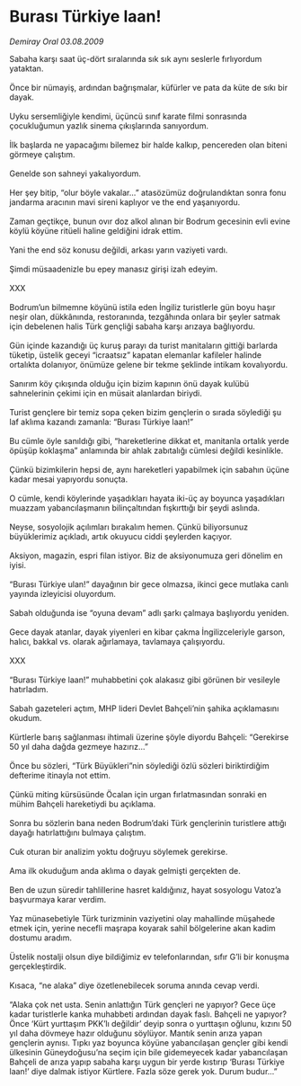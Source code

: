 # Burası Türkiye laan!

*Demiray Oral 03.08.2009*

<div class="taraf_structure_2col_1zq">
<div class="margen_n">



 <p>Sabaha karşı saat üç-dört sıralarında sık sık aynı seslerle fırlıyordum yataktan. <br/><br/>Önce bir nümayiş, ardından bağrışmalar, küfürler ve pata da küte de sıkı bir dayak. <br/><br/>Uyku sersemliğiyle kendimi, üçüncü sınıf karate filmi sonrasında çocukluğumun yazlık sinema çıkışlarında sanıyordum. <br/><br/>İlk başlarda ne yapacağımı bilemez bir halde kalkıp, pencereden olan biteni görmeye çalıştım. <br/><br/>Genelde son sahneyi yakalıyordum. <br/><br/>Her şey bitip, “olur böyle vakalar...” atasözümüz doğrulandıktan sonra fonu jandarma aracının mavi sireni kaplıyor ve the end yaşanıyordu. <br/><br/>Zaman geçtikçe, bunun ovır doz alkol alınan bir Bodrum gecesinin evli evine köylü köyüne ritüeli haline geldiğini idrak ettim. <br/><br/>Yani the end söz konusu değildi, arkası yarın vaziyeti vardı. <br/><br/>Şimdi müsaadenizle bu epey manasız girişi izah edeyim.   <br/><br/>XXX   <br/><br/>Bodrum’un bilmemne köyünü istila eden İngiliz turistlerle gün boyu haşır neşir olan, dükkânında, restoranında, tezgâhında onlara bir şeyler satmak için debelenen halis Türk gençliği sabaha karşı arızaya bağlıyordu. <br/><br/>Gün içinde kazandığı üç kuruş parayı da turist manitaların gittiği barlarda tüketip, üstelik geceyi “icraatsız” kapatan elemanlar kafileler halinde ortalıkta dolanıyor, önümüze gelene bir tekme şeklinde intikam kovalıyordu. <br/><br/>Sanırım köy çıkışında olduğu için bizim kapının önü dayak kulübü sahnelerinin çekimi için en müsait alanlardan biriydi. <br/><br/>Turist gençlere bir temiz sopa çeken bizim gençlerin o sırada söylediği şu laf aklıma kazandı zamanla: “Burası Türkiye laan!” <br/><br/>Bu cümle öyle sanıldığı gibi, “hareketlerine dikkat et, manitanla ortalık yerde öpüşüp koklaşma” anlamında bir ahlak zabıtalığı cümlesi değildi kesinlikle. <br/><br/>Çünkü bizimkilerin hepsi de, aynı hareketleri yapabilmek için sabahın üçüne kadar mesai yapıyordu sonuçta. <br/><br/>O cümle, kendi köylerinde yaşadıkları hayata iki-üç ay boyunca yaşadıkları muazzam yabancılaşmanın bilinçaltından fışkırttığı bir şeydi aslında. <br/><br/>Neyse, sosyolojik açılımları bırakalım hemen. Çünkü biliyorsunuz büyüklerimiz açıkladı, artık okuyucu ciddi şeylerden kaçıyor. <br/><br/>Aksiyon, magazin, espri filan istiyor. Biz de aksiyonumuza geri dönelim en iyisi. <br/><br/>“Burası Türkiye ulan!” dayağının bir gece olmazsa, ikinci gece mutlaka canlı yayında izleyicisi oluyordum. <br/><br/>Sabah olduğunda ise “oyuna devam” adlı şarkı çalmaya başlıyordu yeniden. <br/><br/>Gece dayak atanlar, dayak yiyenleri en kibar çakma İngilizceleriyle garson, halıcı, bakkal vs. olarak ağırlamaya, tavlamaya çalışıyordu.   <br/><br/>XXX   <br/><br/>“Burası Türkiye laan!” muhabbetini çok alakasız gibi görünen bir vesileyle hatırladım. <br/><br/>Sabah gazeteleri açtım, MHP lideri Devlet Bahçeli’nin şahika açıklamasını okudum. <br/><br/>Kürtlerle barış sağlanması ihtimali üzerine şöyle diyordu Bahçeli: “Gerekirse 50 yıl daha dağda gezmeye hazırız...” <br/><br/>Önce bu sözleri, “Türk Büyükleri”nin söylediği özlü sözleri biriktirdiğim defterime itinayla not ettim. <br/><br/>Çünkü miting kürsüsünde Öcalan için urgan fırlatmasından sonraki en mühim Bahçeli hareketiydi bu açıklama. <br/><br/>Sonra bu sözlerin bana neden Bodrum’daki Türk gençlerinin turistlere attığı dayağı hatırlattığını bulmaya çalıştım. <br/><br/>Cuk oturan bir analizim yoktu doğruyu söylemek gerekirse. <br/><br/>Ama ilk okuduğum anda aklıma o dayak gelmişti gerçekten de. <br/><br/>Ben de uzun süredir tahlillerine hasret kaldığınız, hayat sosyologu Vatoz’a başvurmaya karar verdim. <br/><br/>Yaz münasebetiyle Türk turizminin vaziyetini olay mahallinde müşahede etmek için, yerine necefli maşrapa koyarak sahil bölgelerine akan kadim dostumu aradım. <br/><br/>Üstelik nostalji olsun diye bildiğimiz ev telefonlarından, sıfır G’li bir konuşma gerçekleştirdik. <br/><br/>Kısaca, “ne alaka” diye özetlenebilecek soruma anında cevap verdi. <br/><br/>“Alaka çok net usta. Senin anlattığın Türk gençleri ne yapıyor? Gece üçe kadar turistlerle kanka muhabbeti ardından dayak faslı. Bahçeli ne yapıyor? Önce ‘Kürt yurttaşım PKK’lı değildir’ deyip sonra o yurttaşın oğlunu, kızını 50 yıl daha dövmeye hazır olduğunu söylüyor. Mantık senin arıza yapan gençlerin aynısı. Tıpkı yaz boyunca köyüne yabancılaşan gençler gibi kendi ülkesinin Güneydoğusu’na seçim için bile gidemeyecek kadar yabancılaşan Bahçeli de arıza yapıp sabaha karşı uygun bir yerde kıstırıp ‘Burası Türkiye laan!’ diye dalmak istiyor Kürtlere. Fazla söze gerek yok. Durum budur...”</p>
<br/>
<br/>
<br/>



<br/>


<div id="taraf_not">
</div>

</div>


</div>
